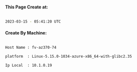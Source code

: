 
   
#### This Page Create at:

```bash

2023-03-15 - 05:41:20 UTC

```

#### Create By Machine:

```bash

Host Name : fv-az370-74

platform  : Linux-5.15.0-1034-azure-x86_64-with-glibc2.35

Ip Local  : 10.1.0.19

```

